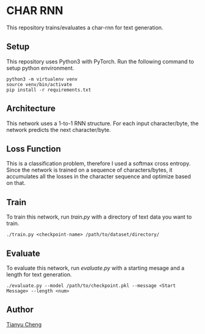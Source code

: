 # CHAR RNN

This repository trains/evaluates a char-rnn for text generation.

## Setup

This repository uses Python3 with PyTorch. Run the following command to setup python environment.

```
python3 -m virtualenv venv
source venv/bin/activate
pip install -r requirements.txt
```

## Architecture

This network uses a 1-to-1 RNN structure.
For each input character/byte, the network predicts the next character/byte.

## Loss Function

This is a classification problem, therefore I used a softmax cross entropy.
Since the network is trained on a sequence of characters/bytes, it accumulates
all the losses in the character sequence and optimize based on that.


## Train

To train this network, run *train.py* with a directory of text data you want to train.

```
./train.py <checkpoint-name> /path/to/dataset/directory/
```

## Evaluate

To evaluate this network, run *evaluate.py* with a starting mesage and a length for text generation.

```
./evaluate.py --model /path/to/checkpoint.pkl --message <Start Message> --length <num>
```

## Author

[Tianyu Cheng](tianyu.cheng@utexas.edu)

